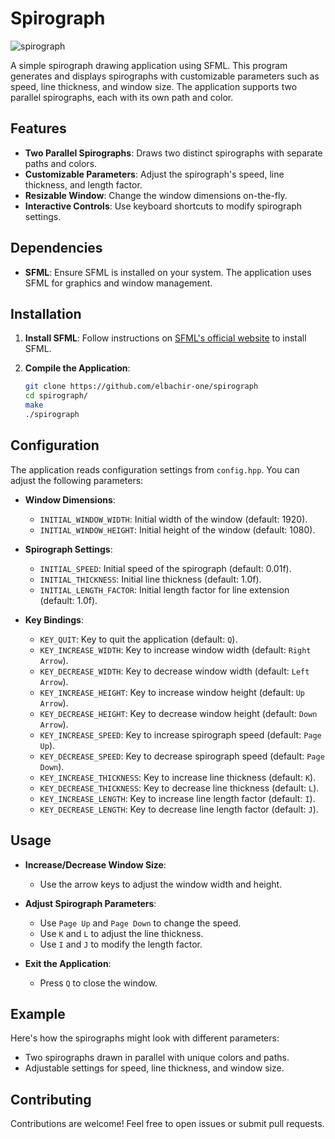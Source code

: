 # Spirograph

![spirograph](assets/spirograph.gif)

A simple spirograph drawing application using SFML. This program generates and displays spirographs with customizable parameters such as speed, line thickness, and window size. The application supports two parallel spirographs, each with its own path and color.

## Features

- **Two Parallel Spirographs**: Draws two distinct spirographs with separate paths and colors.
- **Customizable Parameters**: Adjust the spirograph's speed, line thickness, and length factor.
- **Resizable Window**: Change the window dimensions on-the-fly.
- **Interactive Controls**: Use keyboard shortcuts to modify spirograph settings.

## Dependencies

- **SFML**: Ensure SFML is installed on your system. The application uses SFML for graphics and window management.

## Installation

1. **Install SFML**: Follow instructions on [SFML's official website](https://www.sfml-dev.org/download.php) to install SFML.

2. **Compile the Application**:

    ```bash
    git clone https://github.com/elbachir-one/spirograph
    cd spirograph/
    make
    ./spirograph
    ```

## Configuration

The application reads configuration settings from `config.hpp`. You can adjust the following parameters:

- **Window Dimensions**:
  - `INITIAL_WINDOW_WIDTH`: Initial width of the window (default: 1920).
  - `INITIAL_WINDOW_HEIGHT`: Initial height of the window (default: 1080).

- **Spirograph Settings**:
  - `INITIAL_SPEED`: Initial speed of the spirograph (default: 0.01f).
  - `INITIAL_THICKNESS`: Initial line thickness (default: 1.0f).
  - `INITIAL_LENGTH_FACTOR`: Initial length factor for line extension (default: 1.0f).

- **Key Bindings**:
  - `KEY_QUIT`: Key to quit the application (default: `Q`).
  - `KEY_INCREASE_WIDTH`: Key to increase window width (default: `Right Arrow`).
  - `KEY_DECREASE_WIDTH`: Key to decrease window width (default: `Left Arrow`).
  - `KEY_INCREASE_HEIGHT`: Key to increase window height (default: `Up Arrow`).
  - `KEY_DECREASE_HEIGHT`: Key to decrease window height (default: `Down Arrow`).
  - `KEY_INCREASE_SPEED`: Key to increase spirograph speed (default: `Page Up`).
  - `KEY_DECREASE_SPEED`: Key to decrease spirograph speed (default: `Page Down`).
  - `KEY_INCREASE_THICKNESS`: Key to increase line thickness (default: `K`).
  - `KEY_DECREASE_THICKNESS`: Key to decrease line thickness (default: `L`).
  - `KEY_INCREASE_LENGTH`: Key to increase line length factor (default: `I`).
  - `KEY_DECREASE_LENGTH`: Key to decrease line length factor (default: `J`).

## Usage

- **Increase/Decrease Window Size**:
  - Use the arrow keys to adjust the window width and height.

- **Adjust Spirograph Parameters**:
  - Use `Page Up` and `Page Down` to change the speed.
  - Use `K` and `L` to adjust the line thickness.
  - Use `I` and `J` to modify the length factor.

- **Exit the Application**:
  - Press `Q` to close the window.

## Example

Here's how the spirographs might look with different parameters:

- Two spirographs drawn in parallel with unique colors and paths.
- Adjustable settings for speed, line thickness, and window size.

## Contributing

Contributions are welcome! Feel free to open issues or submit pull requests.

